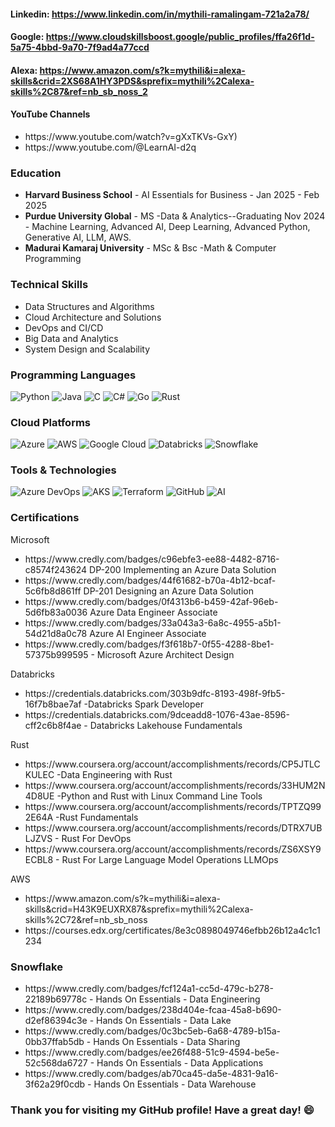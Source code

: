 #### Linkedin: https://www.linkedin.com/in/mythili-ramalingam-721a2a78/
#### Google: https://www.cloudskillsboost.google/public_profiles/ffa26f1d-5a75-4bbd-9a70-7f9ad4a77ccd
#### Alexa: https://www.amazon.com/s?k=mythili&i=alexa-skills&crid=2XS68A1HY3PDS&sprefix=mythili%2Calexa-skills%2C87&ref=nb_sb_noss_2
#### YouTube Channels
<ul>
  <li>https://www.youtube.com/watch?v=gXxTKVs-GxY)</li>
  <li>https://www.youtube.com/@LearnAI-d2q</li>
</ul>

### Education
- **Harvard Business School** - AI Essentials for Business - Jan 2025 - Feb 2025
- **Purdue University Global** - MS -Data & Analytics--Graduating Nov 2024 -
  Machine Learning, Advanced AI, Deep Learning, Advanced Python, Generative AI, LLM, AWS.
- **Madurai Kamaraj University** - MSc & Bsc -Math & Computer Programming


### Technical Skills
- Data Structures and Algorithms
- Cloud Architecture and Solutions
- DevOps and CI/CD
- Big Data and Analytics
- System Design and Scalability

### Programming Languages
![Python](https://img.shields.io/badge/Python-3776AB?style=for-the-badge&logo=python&logoColor=white) ![Java](https://img.shields.io/badge/Java-007396?style=for-the-badge&logo=java&logoColor=white) ![C](https://img.shields.io/badge/C-A8B9CC?style=for-the-badge&logo=c&logoColor=white) ![C#](https://img.shields.io/badge/C%23-239120?style=for-the-badge&logo=c-sharp&logoColor=white) ![Go](https://img.shields.io/badge/Go-00ADD8?style=for-the-badge&logo=go&logoColor=white) ![Rust](https://img.shields.io/badge/Rust-000000?style=for-the-badge&logo=rust&logoColor=white)



### Cloud Platforms 
![Azure](https://img.shields.io/badge/Azure-0078D4?style=for-the-badge&logo=microsoft-azure&logoColor=white) ![AWS](https://img.shields.io/badge/AWS-232F3E?style=for-the-badge&logo=amazon-aws&logoColor=white) ![Google Cloud](https://img.shields.io/badge/Google%20Cloud-4285F4?style=for-the-badge&logo=google-cloud&logoColor=white) ![Databricks](https://img.shields.io/badge/Databricks-FC2D2D?style=for-the-badge&logo=databricks&logoColor=white) ![Snowflake](https://img.shields.io/badge/Snowflake-29B5E8?style=for-the-badge&logo=snowflake&logoColor=white) 

### Tools & Technologies
![Azure DevOps](https://img.shields.io/badge/Azure%20DevOps-0078D7?style=for-the-badge&logo=azure-devops&logoColor=white) ![AKS](https://img.shields.io/badge/AKS-0078D4?style=for-the-badge&logo=microsoft-azure&logoColor=white) ![Terraform](https://img.shields.io/badge/Terraform-623CE4?style=for-the-badge&logo=terraform&logoColor=white) ![GitHub](https://img.shields.io/badge/GitHub-181717?style=for-the-badge&logo=github&logoColor=white) ![AI](https://img.shields.io/badge/Artificial%20Intelligence-008080?style=for-the-badge&logo=artificial-intelligence&logoColor=white)


### Certifications
<html><body>Microsoft</body><ul>
  <li>https://www.credly.com/badges/c96ebfe3-ee88-4482-8716-c8574f243624 DP-200 Implementing an Azure Data Solution</li>
  <li>https://www.credly.com/badges/44f61682-b70a-4b12-bcaf-5c6fb8d861ff DP-201 Designing an Azure Data Solution</li>
  <li>https://www.credly.com/badges/0f4313b6-b459-42af-96eb-5d6fb83a0036 Azure Data Engineer Associate</li>
  <li>https://www.credly.com/badges/33a043a3-6a8c-4955-a5b1-54d21d8a0c78 Azure AI Engineer Associate</li>
  <li>https://www.credly.com/badges/f3f618b7-0f55-4288-8be1-57375b999595 - Microsoft Azure Architect Design</li>
</ul>  
<body>Databricks</body>
<ul>
  <li>https://credentials.databricks.com/303b9dfc-8193-498f-9fb5-16f7b8bae7af -Databricks Spark Developer</li>
  <li>https://credentials.databricks.com/9dceadd8-1076-43ae-8596-cff2c6b8f4ae - Databricks Lakehouse Fundamentals</li>
</ul>
<body>Rust
<ul>
  <li>https://www.coursera.org/account/accomplishments/records/CP5JTLCKULEC -Data Engineering with Rust</li>
  <li>https://www.coursera.org/account/accomplishments/records/33HUM2N4D8UE -Python and Rust with Linux Command Line Tools</li>
  <li>https://www.coursera.org/account/accomplishments/records/TPTZQ992E64A -Rust Fundamentals</li>
  <li>https://www.coursera.org/account/accomplishments/records/DTRX7UBLJZVS - Rust For DevOps</li>
  <li>https://www.coursera.org/account/accomplishments/records/ZS6XSY9ECBL8 - Rust For Large Language Model Operations LLMOps</li>
</ul>
<body>AWS
<ul>
  <li>https://www.amazon.com/s?k=mythili&i=alexa-skills&crid=H43K9EUXRX87&sprefix=mythili%2Calexa-skills%2C72&ref=nb_sb_noss</li>
  <li>https://courses.edx.org/certificates/8e3c0898049746efbb26b12a4c1c1234</li>
</ul>
</body></html>

### Snowflake
<ul>
  <li>https://www.credly.com/badges/fcf124a1-cc5d-479c-b278-22189b69778c - Hands On Essentials - Data Engineering </li>
  <li>https://www.credly.com/badges/238d404e-fcaa-45a8-b690-d2ef86394c3e - Hands On Essentials - Data Lake </li>
  <li>https://www.credly.com/badges/0c3bc5eb-6a68-4789-b15a-0bb37ffab5db - Hands On Essentials - Data Sharing </li>
  <li>https://www.credly.com/badges/ee26f488-51c9-4594-be5e-52c568da6727 - Hands On Essentials - Data Applications </li>
  <li>https://www.credly.com/badges/ab70ca45-da5e-4831-9a16-3f62a29f0cdb - Hands On Essentials - Data Warehouse </li>  
</ul>
  
</ul>



### Thank you for visiting my GitHub profile! Have a great day! 😄
